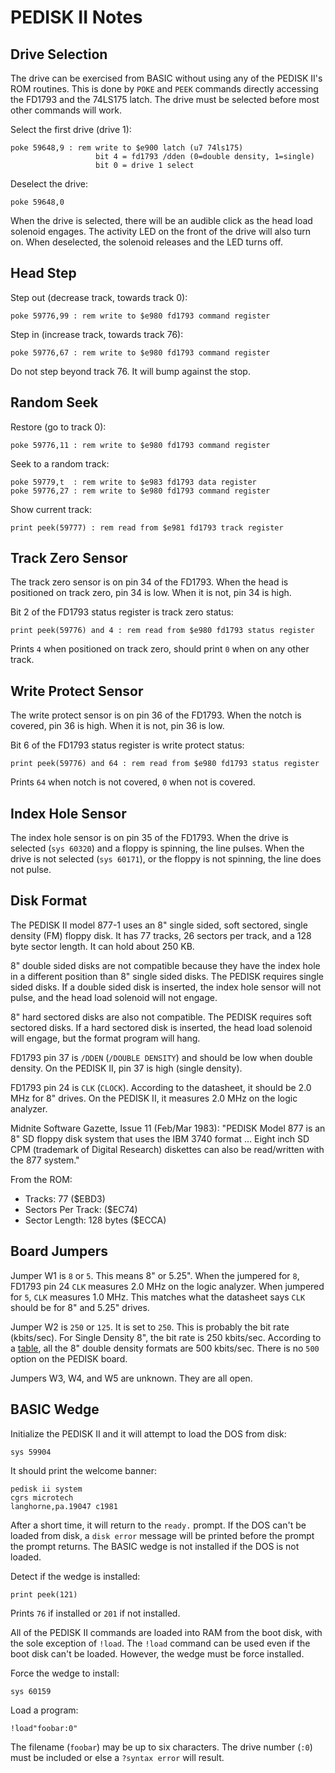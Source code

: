 PEDISK II Notes
===============

Drive Selection
---------------

The drive can be exercised from BASIC without using any of the PEDISK II's
ROM routines.  This is done by `POKE` and `PEEK` commands directly accessing
the FD1793 and the 74LS175 latch.  The drive must be selected before most
other commands will work.  

Select the first drive (drive 1):

    poke 59648,9 : rem write to $e900 latch (u7 74ls175)
                       bit 4 = fd1793 /dden (0=double density, 1=single)
                       bit 0 = drive 1 select

Deselect the drive:

    poke 59648,0

When the drive is selected, there will be an audible click as the head
load solenoid engages.  The activity LED on the front of the drive will
also turn on.  When deselected, the solenoid releases and the LED turns off.


Head Step
---------

Step out (decrease track, towards track 0):

    poke 59776,99 : rem write to $e980 fd1793 command register

Step in (increase track, towards track 76):

    poke 59776,67 : rem write to $e980 fd1793 command register

Do not step beyond track 76.  It will bump against the stop.


Random Seek
-----------

Restore (go to track 0):

    poke 59776,11 : rem write to $e980 fd1793 command register

Seek to a random track:

    poke 59779,t  : rem write to $e983 fd1793 data register
    poke 59776,27 : rem write to $e980 fd1793 command register

Show current track:

    print peek(59777) : rem read from $e981 fd1793 track register


Track Zero Sensor
-----------------

The track zero sensor is on pin 34 of the FD1793.  When the head is
positioned on track zero, pin 34 is low.  When it is not, pin 34
is high.

Bit 2 of the FD1793 status register is track zero status:

    print peek(59776) and 4 : rem read from $e980 fd1793 status register

Prints ``4`` when positioned on track zero, should print ``0``
when on any other track.


Write Protect Sensor
--------------------

The write protect sensor is on pin 36 of the FD1793.  When the notch is
covered, pin 36 is high.  When it is not, pin 36 is low.

Bit 6 of the FD1793 status register is write protect status:

    print peek(59776) and 64 : rem read from $e980 fd1793 status register

Prints ``64`` when notch is not covered, ``0`` when not is covered.


Index Hole Sensor
-----------------

The index hole sensor is on pin 35 of the FD1793.  When the drive is selected
(``sys 60320``) and a floppy is spinning, the line pulses.  When the drive
is not selected (``sys 60171``), or the floppy is not spinning, the line does
not pulse.


Disk Format
-----------

The PEDISK II model 877-1 uses an 8" single sided, soft sectored, single density
(FM) floppy disk. It has 77 tracks, 26 sectors per track, and a 128 byte sector
length.  It can hold about 250 KB.

8" double sided disks are not compatible because they have the index hole in
a different position than 8" single sided disks.  The PEDISK requires single
sided disks.  If a double sided disk is inserted, the index hole sensor will
not pulse, and the head load solenoid will not engage.

8" hard sectored disks are also not compatible.  The PEDISK requires soft
sectored disks.  If a hard sectored disk is inserted, the head load solenoid
will engage, but the format program will hang.

FD1793 pin 37 is ``/DDEN`` (``/DOUBLE DENSITY``) and should be low when double
density.  On the PEDISK II, pin 37 is high (single density).

FD1793 pin 24 is ``CLK`` (``CLOCK``).  According to the datasheet, it should
be 2.0 MHz for 8" drives.  On the PEDISK II, it measures 2.0 MHz on the
logic analyzer.

Midnite Software Gazette, Issue 11 (Feb/Mar 1983):
"PEDISK Model 877 is an 8" SD floppy disk system that uses the IBM 3740
 format ... Eight inch SD CPM (trademark of Digital Research) diskettes
 can also be read/written with the 877 system."

From the ROM:
 - Tracks: 77 ($EBD3)
 - Sectors Per Track: ($EC74)
 - Sector Length: 128 bytes ($ECCA)


Board Jumpers
-------------

Jumper W1 is ``8`` or ``5``.  This means 8" or 5.25".  When the jumpered
for ``8``, FD1793 pin 24 ``CLK`` measures 2.0 MHz on the logic analyzer.  When
jumpered for ``5``, ``CLK`` measures 1.0 MHz.  This matches what the datasheet
says ``CLK`` should be for 8" and 5.25" drives.

Jumper W2 is ``250`` or ``125``.  It is set to ``250``.  This is probably
the bit rate (kbits/sec).  For Single Density 8", the bit rate is 250
kbits/sec.  According to a [table](http://en.wikipedia.org/wiki/List_of_floppy_disk_formats),
all the 8" double density formats are 500 kbits/sec.  There is no
``500`` option on the PEDISK board.

Jumpers W3, W4, and W5 are unknown.  They are all open.

BASIC Wedge
-----------

Initialize the PEDISK II and it will attempt to load the DOS from disk:

    sys 59904

It should print the welcome banner:

    pedisk ii system
    cgrs microtech
    langhorne,pa.19047 c1981

After a short time, it will return to the ``ready.`` prompt.  If the DOS
can't be loaded from disk, a ``disk error`` message will be printed before
the prompt the prompt returns.  The BASIC wedge is not installed if the DOS
is not loaded.

Detect if the wedge is installed:

    print peek(121)

Prints ``76`` if installed or ``201`` if not installed.

All of the PEDISK II commands are loaded into RAM from the boot disk, with the
sole exception of ``!load``.  The ``!load`` command can be used even if the boot
disk can't be loaded.  However, the wedge must be force installed.

Force the wedge to install:

    sys 60159

Load a program:

    !load"foobar:0"

The filename (``foobar``) may be up to six characters.  The drive number
(``:0``) must be included or else a ``?syntax error`` will result.

